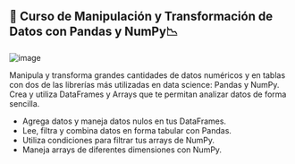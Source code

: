 ## 🦾 Curso de Manipulación y Transformación de Datos con Pandas y NumPy📉
![image](https://github.com/andrethydavid/pandas.numpy/assets/72534486/2f4b9d0c-65f0-4f5f-9f99-ec5ab040841d)

Manipula y transforma grandes cantidades de datos numéricos y en tablas con dos de las librerías más utilizadas en data science: Pandas y NumPy. Crea y utiliza DataFrames y Arrays que te permitan analizar datos de forma sencilla.

* Agrega datos y maneja datos nulos en tus DataFrames.
* Lee, filtra y combina datos en forma tabular con Pandas.
* Utiliza condiciones para filtrar tus arrays de NumPy.
* Maneja arrays de diferentes dimensiones con NumPy.
